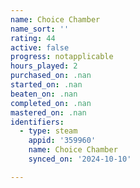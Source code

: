 ```yaml
---
name: Choice Chamber
name_sort: ''
rating: 44
active: false
progress: notapplicable
hours_played: 2
purchased_on: .nan
started_on: .nan
beaten_on: .nan
completed_on: .nan
mastered_on: .nan
identifiers:
  - type: steam
    appid: '359960'
    name: Choice Chamber
    synced_on: '2024-10-10'

---
```

